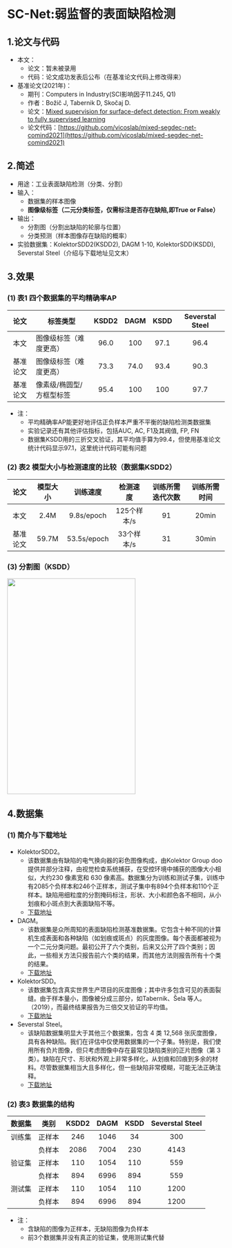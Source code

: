 #  SC-Net:弱监督的表面缺陷检测
## 1.论文与代码  
* 本文：
  * 论文：暂未被录用
  * 代码：论文成功发表后公布（在基准论文代码上修改得来）
* 基准论文(2021年)：
  * 期刊：Computers in Industry(SCI影响因子11.245, Q1)
  * 作者：Božič J, Tabernik D, Skočaj D.
  * 论文：[Mixed supervision for surface-defect detection: From weakly to fully supervised learning](https://www.webofscience.com/wos/alldb/full-record/WOS:000648879500012)
  * 论文代码：[https://github.com/vicoslab/mixed-segdec-net-comind2021](https://github.com/vicoslab/mixed-segdec-net-comind2021)  
## 2.简述  
* 用途：工业表面缺陷检测（分类、分割）  
* 输入：
  * 数据集的样本图像
  * **图像级标签（二元分类标签，仅需标注是否存在缺陷,即True or False）**  
* 输出：
  * 分割图（分割出缺陷的轮廓与位置）  
  * 分类预测（样本图像存在缺陷的概率）  
* 实验数据集：KolektorSDD2(KSDD2), DAGM 1-10, KolektorSDD(KSDD), Severstal Steel（介绍与下载地址见文末）  

## 3.效果  
### (1) 表1 四个数据集的平均精确率AP  
| 论文 | 标签类型 | KSDD2 | DAGM | KSDD | Severstal Steel |  
| :---: | --- | :---: | :---: | :---: | :---: |  
| 本文 | 图像级标签（难度更高） | 96.0 | 100 | 97.1 | 96.4 |  
| 基准论文 | 图像级标签（难度更高） | 73.3 | 74.0 | 93.4 | 90.3 |  
| 基准论文 | 像素级/椭圆型/方框型标签 | 95.4 | 100 | 100 | 97.7 |  
* 注：
  * 平均精确率AP能更好地评估正负样本严重不平衡的缺陷检测类数据集
  * 实验记录还有其他评估指标，包括AUC, AC, F1及其阀值, FP, FN
  * 数据集KSDD用的三折交叉验证，其平均值手算为99.4，但使用基准论文统计代码显示97.1，这里统计代码可能有问题
### (2) 表2 模型大小与检测速度的比较（数据集KSDD2）  
| 论文 | 模型大小 | 训练速度 | 检测速度 | 训练所需迭代次数 | 训练所需时间 |  
| :---: | :---: | :---: | :---: | :---: | :---: |  
| 本文 | 2.4M | 9.8s/epoch | 125个样本/s | 91 | 20min |  
| 基准论文 | 59.7M | 53.5s/epoch | 33个样本/s | 31 | 30min |  

### (3) 分割图（KSDD）
<img src="https://user-images.githubusercontent.com/65808993/192088013-20774c83-fed0-41b8-8d88-7ff72629c346.png" width="297px" height="500px">

## 4.数据集  
### (1) 简介与下载地址  
* KolektorSDD2。
  * 该数据集由有缺陷的电气换向器的彩色图像构成，由Kolektor Group doo提供并部分注释，由视觉检查系统捕获，在受控环境中捕获的图像大小相似，大约230 像素宽和 630 像素高。数据集分为训练和测试子集，训练中有2085个负样本和246个正样本，测试子集中有894个负样本和110个正样本。缺陷用细粒度的分割掩码标注，形状、大小和颜色各不相同，从小划痕和小斑点到大表面缺陷不等。
  * [下载地址](https://www.vicos.si/resources/kolektorsdd2/)
* DAGM。
  * 该数据集是众所周知的表面缺陷检测基准数据集。它包含十种不同的计算机生成表面和各种缺陷（如划痕或斑点）的灰度图像。每个表面都被视为一个二元分类问题。最初公开了六个类别，后来又公开了四个类别；因此，一些相关方法只报告前六个类的结果，而其他方法则报告所有十个类的结果。
  * [下载地址](https://hci.iwr.uni-heidelberg.de/content/weakly-supervised-learning-industrial-optical-inspection)
* KolektorSDD。
  * 该数据集包含真实世界生产项目的灰度图像；其中许多包含可见的表面裂缝。由于样本量小，图像被分成三部分，如Tabernik、Šela 等人。（2019），而最终结果报告为三倍交叉验证的平均值。
  * [下载地址](https://www.vicos.si/resources/kolektorsdd/)
* Severstal Steel。
  * 该缺陷数据集明显大于其他三个数据集，包含 4 类 12,568 张灰度图像，具有各种缺陷。我们在评估中仅使用数据集的一个子集。特别是，我们使用所有负片图像，但只考虑图像中存在最常见缺陷类别的正片图像（第 3 类）。缺陷在尺寸、形状和外观上非常多样化，从划痕和凹痕到多余的材料。尽管数据集相当大且多样化，但一些缺陷非常模糊，可能无法正确注释。
  * [下载地址](https://www.kaggle.com/c/severstal-steel-defect-detection/data)
### (2) 表3 数据集的结构 
| 数据集 | 类别 | KSDD2 | DAGM | KSDD | Severstal Steel |  
| :---: | :---: | :---: | :---: | :---: | :---: |  
| 训练集 | 正样本 | 246 | 1046 | 34 | 300 |  
|        | 负样本 | 2086 | 7004 | 230 | 4143 |  
| 验证集 | 正样本 | 110 | 1054 | 110 | 559 |  
|        | 负样本 | 894 | 6996 | 894 | 559 |  
| 测试集 | 正样本 | 110 | 1054 | 110 | 1200 |  
|        | 负样本 | 894 | 6996 | 894 | 1200 |  
* 注：
  * 含缺陷的图像为正样本，无缺陷图像为负样本
  * 前3个数据集并没有真正的验证集，使用测试集代替
